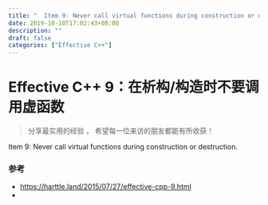 ```yaml
---
title: "  Item 9: Never call virtual functions during construction or destruction."
date: 2019-10-10T17:02:43+08:00
description: ""
draft: false
categories: ["Effective C++"]
---
```




# Effective C++ 9：在析构/构造时不要调用虚函数



>  分享最实用的经验 ， 希望每一位来访的朋友都能有所收获！ 



  Item 9: Never call virtual functions during construction or destruction.



### 参考

-  https://harttle.land/2015/07/27/effective-cpp-9.html 
- 